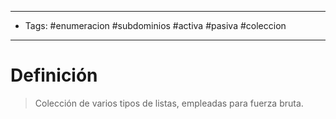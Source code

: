 --------------------
- Tags: #enumeracion #subdominios #activa #pasiva #coleccion
-----------------------------
# Definición

> Colección de varios tipos de listas, empleadas para fuerza bruta.